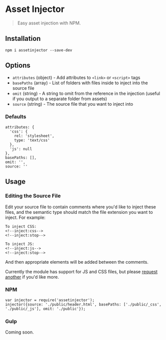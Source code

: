Asset Injector
==============
> Easy asset injection with NPM.

## Installation
```
npm i assetinjector --save-dev
```

## Options
- `attributes` (object) - Add attributes to `<link>` or `<script>` tags
- `basePaths` (array) - List of folders with files inside to inject into the source file
- `omit` (string) - A string to omit from the reference in the injection (useful if you output to a separate folder from assets)
- `source` (string) - The source file that you want to inject into

### Defaults
```
attributes: {
  'css': {
    rel: 'stylesheet',
    type: 'text/css'
  },
  'js': null
},
basePaths: [],
omit: '',
source: ''
```

## Usage

### Editing the Source File
Edit your source file to contain comments where you'd like to inject these files, and the semantic type should match the file extension you want to inject. For example:
```
To inject CSS:
<!--inject:css-->
<!--inject:stop-->

To inject JS:
<!--inject:js-->
<!--inject:stop-->
```
And then appropriate elements will be added between the comments.

Currently the module has support for JS and CSS files, but please [request another](https://github.com/jakemulley/assetinjector/issues) if you'd like more.

### NPM
```
var injector = require('assetinjector');
injector({source: './public/header.html', basePaths: ['./public/_css', './public/_js'], omit: './public'});
```

### Gulp
Coming soon.
